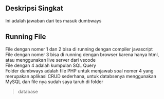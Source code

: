 ## Deskripsi Singkat
Ini adalah jawaban dari tes masuk dumbways
## Running File
File dengan nomer 1 dan 2 bisa di running dengan compiler javascript<br>
File dengan nomer 3 bisa di running dengan browser karena hanya html, atau menggunakan live server dari vscode<br>
File dengan 4 adalah kumpulan SQL Query<br>
Folder dumbways adalah file PHP untuk menjawab soal nomer 4 yang merupakan aplikasi CRUD sederhana, untuk databsenya menggunakan MySQL dan file nya sudah saya taruh di folder 
> database